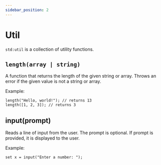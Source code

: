 ```yaml
---
sidebar_position: 2
---
```


# Util

`std:util` is a collection of utility functions.

## `length(array | string)`

A function that returns the length of the given string or array.
Throws an error if the given value is not a string or array.

Example:

```etrl
length("Hello, world!"); // returns 13
length([1, 2, 3]); // returns 3
```

## input(prompt)

Reads a line of input from the user. The prompt is optional.
If prompt is provided, it is displayed to the user.

Example:

```etrl
set x = input("Enter a number: ");
```

